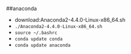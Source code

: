 ##anaconda
+ download:Anaconda2-4.4.0-Linux-x86_64.sh 
+ `./Anaconda2-4.4.0-Linux-x86_64.sh `
+ `source ~/.bashrc`
+ `conda update conda`
+ `conda update anaconda`
